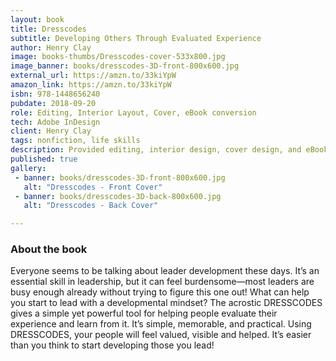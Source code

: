 ```yaml
---
layout: book
title: Dresscodes
subtitle: Developing Others Through Evaluated Experience
author: Henry Clay
image: books-thumbs/Dresscodes-cover-533x800.jpg
image_banner: books/dresscodes-3D-front-800x600.jpg
external_url: https://amzn.to/33kiYpW
amazon_link: https://amzn.to/33kiYpW
isbn: 978-1448656240
pubdate: 2018-09-20
role: Editing, Interior Layout, Cover, eBook conversion
tech: Adobe InDesign
client: Henry Clay
tags: nonfiction, life skills
description: Provided editing, interior design, cover design, and eBook conversion for this book project.
published: true
gallery:
 - banner: books/dresscodes-3D-front-800x600.jpg
   alt: "Dresscodes - Front Cover"
 - banner: books/dresscodes-3D-back-800x600.jpg
   alt: "Dresscodes - Back Cover"

---
```


### About the book

Everyone seems to be talking about leader development these days. It’s an essential skill in leadership, but it can feel burdensome—most leaders are busy enough already without trying to figure this one out! What can help you start to lead with a developmental mindset? The acrostic DRESSCODES gives a simple yet powerful tool for helping people evaluate their experience and learn from it. It’s simple, memorable, and practical. Using DRESSCODES, your people will feel valued, visible and helped. It’s easier than you think to start developing those you lead!